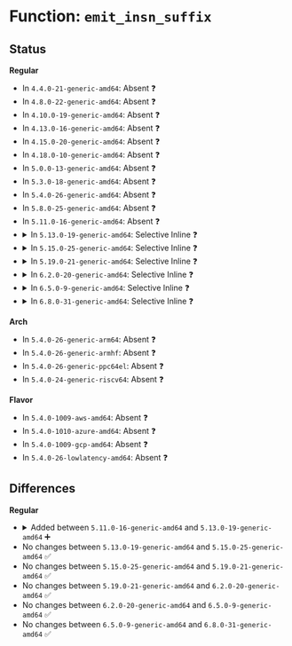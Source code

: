 # Function: <code>emit_insn_suffix</code>

## Status
<b>Regular</b>
<ul>
<li>
In <code>4.4.0-21-generic-amd64</code>: Absent ❓
</li>
<li>
In <code>4.8.0-22-generic-amd64</code>: Absent ❓
</li>
<li>
In <code>4.10.0-19-generic-amd64</code>: Absent ❓
</li>
<li>
In <code>4.13.0-16-generic-amd64</code>: Absent ❓
</li>
<li>
In <code>4.15.0-20-generic-amd64</code>: Absent ❓
</li>
<li>
In <code>4.18.0-10-generic-amd64</code>: Absent ❓
</li>
<li>
In <code>5.0.0-13-generic-amd64</code>: Absent ❓
</li>
<li>
In <code>5.3.0-18-generic-amd64</code>: Absent ❓
</li>
<li>
In <code>5.4.0-26-generic-amd64</code>: Absent ❓
</li>
<li>
In <code>5.8.0-25-generic-amd64</code>: Absent ❓
</li>
<li>
In <code>5.11.0-16-generic-amd64</code>: Absent ❓
</li>
<li>
<details>
<summary>In <code>5.13.0-19-generic-amd64</code>: Selective Inline ❓</summary>

```c
void emit_insn_suffix(u8 * * pprog, u32 ptr_reg, u32 val_reg, int off)
```

```json
{
  "name": "emit_insn_suffix",
  "collision_type": "Unique Static",
  "inline_type": "Selective",
  "funcs": [
    {
      "addr": 18446744071579496967,
      "name": "emit_insn_suffix",
      "external": false,
      "loc": "arch/x86/net/bpf_jit_comp.c:700",
      "file": "arch/x86/net/bpf_jit_comp.c",
      "inline": "not declared, inlined",
      "caller_inline": [
        "arch/x86/net/bpf_jit_comp.c:arch_prepare_bpf_trampoline",
        "arch/x86/net/bpf_jit_comp.c:arch_prepare_bpf_trampoline",
        "arch/x86/net/bpf_jit_comp.c:arch_prepare_bpf_trampoline"
      ],
      "caller_func": [
        "arch/x86/net/bpf_jit_comp.c:emit_atomic"
      ]
    }
  ],
  "symbols": [
    {
      "addr": 18446744071579482688,
      "name": "emit_insn_suffix",
      "section": ".text",
      "bind": "STB_LOCAL",
      "size": 91
    }
  ]
}
```
</details>
</li>
<li>
<details>
<summary>In <code>5.15.0-25-generic-amd64</code>: Selective Inline ❓</summary>

```c
void emit_insn_suffix(u8 * * pprog, u32 ptr_reg, u32 val_reg, int off)
```

```json
{
  "name": "emit_insn_suffix",
  "collision_type": "Unique Static",
  "inline_type": "Selective",
  "funcs": [
    {
      "addr": 18446744071579567298,
      "name": "emit_insn_suffix",
      "external": false,
      "loc": "arch/x86/net/bpf_jit_comp.c:691",
      "file": "arch/x86/net/bpf_jit_comp.c",
      "inline": "not declared, inlined",
      "caller_inline": [
        "arch/x86/net/bpf_jit_comp.c:arch_prepare_bpf_trampoline",
        "arch/x86/net/bpf_jit_comp.c:arch_prepare_bpf_trampoline",
        "arch/x86/net/bpf_jit_comp.c:emit_ldx"
      ],
      "caller_func": [
        "arch/x86/net/bpf_jit_comp.c:arch_prepare_bpf_trampoline",
        "arch/x86/net/bpf_jit_comp.c:emit_atomic"
      ]
    }
  ],
  "symbols": [
    {
      "addr": 18446744071579548416,
      "name": "emit_insn_suffix",
      "section": ".text",
      "bind": "STB_LOCAL",
      "size": 284
    }
  ]
}
```
</details>
</li>
<li>
<details>
<summary>In <code>5.19.0-21-generic-amd64</code>: Selective Inline ❓</summary>

```c
void emit_insn_suffix(u8 * * pprog, u32 ptr_reg, u32 val_reg, int off)
```

```json
{
  "name": "emit_insn_suffix",
  "collision_type": "Unique Static",
  "inline_type": "Selective",
  "funcs": [
    {
      "addr": 18446744071579656864,
      "name": "emit_insn_suffix",
      "external": false,
      "loc": "arch/x86/net/bpf_jit_comp.c:692",
      "file": "arch/x86/net/bpf_jit_comp.c",
      "inline": "not declared, inlined",
      "caller_inline": [
        "arch/x86/net/bpf_jit_comp.c:arch_prepare_bpf_trampoline",
        "arch/x86/net/bpf_jit_comp.c:arch_prepare_bpf_trampoline",
        "arch/x86/net/bpf_jit_comp.c:emit_ldx"
      ],
      "caller_func": [
        "arch/x86/net/bpf_jit_comp.c:arch_prepare_bpf_trampoline",
        "arch/x86/net/bpf_jit_comp.c:arch_prepare_bpf_trampoline",
        "arch/x86/net/bpf_jit_comp.c:emit_atomic"
      ]
    }
  ],
  "symbols": [
    {
      "addr": 18446744071579637248,
      "name": "emit_insn_suffix",
      "section": ".text",
      "bind": "STB_LOCAL",
      "size": 298
    }
  ]
}
```
</details>
</li>
<li>
<details>
<summary>In <code>6.2.0-20-generic-amd64</code>: Selective Inline ❓</summary>

```c
void emit_insn_suffix(u8 * * pprog, u32 ptr_reg, u32 val_reg, int off)
```

```json
{
  "name": "emit_insn_suffix",
  "collision_type": "Unique Static",
  "inline_type": "Selective",
  "funcs": [
    {
      "addr": 18446744071579775403,
      "name": "emit_insn_suffix",
      "external": false,
      "loc": "arch/x86/net/bpf_jit_comp.c:705",
      "file": "arch/x86/net/bpf_jit_comp.c",
      "inline": "not declared, inlined",
      "caller_inline": [
        "arch/x86/net/bpf_jit_comp.c:arch_prepare_bpf_trampoline",
        "arch/x86/net/bpf_jit_comp.c:arch_prepare_bpf_trampoline",
        "arch/x86/net/bpf_jit_comp.c:emit_ldx"
      ],
      "caller_func": [
        "arch/x86/net/bpf_jit_comp.c:arch_prepare_bpf_trampoline",
        "arch/x86/net/bpf_jit_comp.c:arch_prepare_bpf_trampoline",
        "arch/x86/net/bpf_jit_comp.c:emit_atomic"
      ]
    }
  ],
  "symbols": [
    {
      "addr": 18446744071579754432,
      "name": "emit_insn_suffix",
      "section": ".text",
      "bind": "STB_LOCAL",
      "size": 298
    }
  ]
}
```
</details>
</li>
<li>
<details>
<summary>In <code>6.5.0-9-generic-amd64</code>: Selective Inline ❓</summary>

```c
void emit_insn_suffix(u8 * * pprog, u32 ptr_reg, u32 val_reg, int off)
```

```json
{
  "name": "emit_insn_suffix",
  "collision_type": "Unique Static",
  "inline_type": "Selective",
  "funcs": [
    {
      "addr": 18446744071579822139,
      "name": "emit_insn_suffix",
      "external": false,
      "loc": "arch/x86/net/bpf_jit_comp.c:705",
      "file": "arch/x86/net/bpf_jit_comp.c",
      "inline": "not declared, inlined",
      "caller_inline": [
        "arch/x86/net/bpf_jit_comp.c:arch_prepare_bpf_trampoline",
        "arch/x86/net/bpf_jit_comp.c:arch_prepare_bpf_trampoline",
        "arch/x86/net/bpf_jit_comp.c:emit_ldx"
      ],
      "caller_func": [
        "arch/x86/net/bpf_jit_comp.c:arch_prepare_bpf_trampoline",
        "arch/x86/net/bpf_jit_comp.c:arch_prepare_bpf_trampoline",
        "arch/x86/net/bpf_jit_comp.c:emit_atomic"
      ]
    }
  ],
  "symbols": [
    {
      "addr": 18446744071579801008,
      "name": "emit_insn_suffix",
      "section": ".text",
      "bind": "STB_LOCAL",
      "size": 298
    }
  ]
}
```
</details>
</li>
<li>
<details>
<summary>In <code>6.8.0-31-generic-amd64</code>: Selective Inline ❓</summary>

```c
void emit_insn_suffix(u8 * * pprog, u32 ptr_reg, u32 val_reg, int off)
```

```json
{
  "name": "emit_insn_suffix",
  "collision_type": "Unique Static",
  "inline_type": "Selective",
  "funcs": [
    {
      "addr": 18446744071579844656,
      "name": "emit_insn_suffix",
      "external": false,
      "loc": "arch/x86/net/bpf_jit_comp.c:871",
      "file": "arch/x86/net/bpf_jit_comp.c",
      "inline": "not declared, inlined",
      "caller_inline": [
        "arch/x86/net/bpf_jit_comp.c:__arch_prepare_bpf_trampoline",
        "arch/x86/net/bpf_jit_comp.c:__arch_prepare_bpf_trampoline",
        "arch/x86/net/bpf_jit_comp.c:restore_regs"
      ],
      "caller_func": [
        "arch/x86/net/bpf_jit_comp.c:__arch_prepare_bpf_trampoline",
        "arch/x86/net/bpf_jit_comp.c:__arch_prepare_bpf_trampoline",
        "arch/x86/net/bpf_jit_comp.c:__arch_prepare_bpf_trampoline",
        "arch/x86/net/bpf_jit_comp.c:save_args",
        "arch/x86/net/bpf_jit_comp.c:save_args",
        "arch/x86/net/bpf_jit_comp.c:save_args",
        "arch/x86/net/bpf_jit_comp.c:do_jit",
        "arch/x86/net/bpf_jit_comp.c:emit_atomic"
      ]
    }
  ],
  "symbols": [
    {
      "addr": 18446744071579834272,
      "name": "emit_insn_suffix",
      "section": ".text",
      "bind": "STB_LOCAL",
      "size": 298
    }
  ]
}
```
</details>
</li>
</ul>
<b>Arch</b>
<ul>
<li>
In <code>5.4.0-26-generic-arm64</code>: Absent ❓
</li>
<li>
In <code>5.4.0-26-generic-armhf</code>: Absent ❓
</li>
<li>
In <code>5.4.0-26-generic-ppc64el</code>: Absent ❓
</li>
<li>
In <code>5.4.0-24-generic-riscv64</code>: Absent ❓
</li>
</ul>
<b>Flavor</b>
<ul>
<li>
In <code>5.4.0-1009-aws-amd64</code>: Absent ❓
</li>
<li>
In <code>5.4.0-1010-azure-amd64</code>: Absent ❓
</li>
<li>
In <code>5.4.0-1009-gcp-amd64</code>: Absent ❓
</li>
<li>
In <code>5.4.0-26-lowlatency-amd64</code>: Absent ❓
</li>
</ul>

## Differences
<b>Regular</b>
<ul>
<li>
<details>
<summary>Added between <code>5.11.0-16-generic-amd64</code> and <code>5.13.0-19-generic-amd64</code> ➕</summary>

```c
void emit_insn_suffix(u8 * * pprog, u32 ptr_reg, u32 val_reg, int off)
```
</details>
</li>
<li>
No changes between <code>5.13.0-19-generic-amd64</code> and <code>5.15.0-25-generic-amd64</code> ✅
</li>
<li>
No changes between <code>5.15.0-25-generic-amd64</code> and <code>5.19.0-21-generic-amd64</code> ✅
</li>
<li>
No changes between <code>5.19.0-21-generic-amd64</code> and <code>6.2.0-20-generic-amd64</code> ✅
</li>
<li>
No changes between <code>6.2.0-20-generic-amd64</code> and <code>6.5.0-9-generic-amd64</code> ✅
</li>
<li>
No changes between <code>6.5.0-9-generic-amd64</code> and <code>6.8.0-31-generic-amd64</code> ✅
</li>
</ul>
